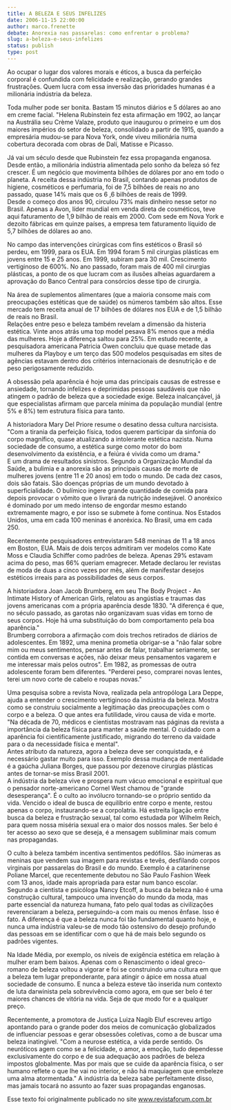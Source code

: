 ```yaml
---
title: A BELEZA E SEUS INFELIZES
date: 2006-11-15 22:00:00
author: marco.frenette
debate: Anorexia nas passarelas: como enfrentar o problema?
slug: a-beleza-e-seus-infelizes
status: publish 
type: post
---
```


Ao ocupar o lugar dos valores morais e éticos, a busca da perfeição corporal é confundida com felicidade e realização, gerando grandes frustrações. Quem lucra com essa inversão das prioridades humanas é a milionária indústria da beleza. 


  
Toda mulher pode ser bonita. Bastam 15 minutos diários e 5 dólares ao ano em creme facial. "Helena Rubinstein fez esta afirmação em 1902, ao lançar na Austrália seu Crème Valaze, produto que inaugurou o primeiro e um dos maiores impérios do setor de beleza, consolidado a partir de 1915, quando a empresária mudou-se para Nova York, onde viveu milionária numa cobertura decorada com obras de Dalí, Matisse e Picasso.


Já vai um século desde que Rubinstein fez essa propaganda enganosa. Desde então, a milionária indústria alimentada pelo sonho da beleza só fez crescer. É um negócio que movimenta bilhões de dólares por ano em todo o planeta. A receita dessa indústria no Brasil, contando apenas produtos de higiene, cosméticos e perfumaria, foi de 7,5 bilhões de reais no ano passado, quase 14% mais que os 6 ,6 bilhões de reais de 1999.  
Desde o começo dos anos 90, circulou 73% mais dinheiro nesse setor no Brasil. Apenas a Avon, líder mundial em venda direta de cosméticos, teve aqui faturamento de 1,9 bilhão de reais em 2000. Com sede em Nova York e dezoito fábricas em quinze países, a empresa tem faturamento líquido de 5,7 bilhões de dólares ao ano.


No campo das intervenções cirúrgicas com fins estéticos o Brasil só perdeu, em 1999, para os EUA. Em 1994 foram 5 mil cirurgias plásticas em jovens entre 15 e 25 anos. Em 1999, subiram para 30 mil. Crescimento vertiginoso de 600%. No ano passado, foram mais de 400 mil cirurgias plásticas, a ponto de os que lucram com as ilusões alheias aguardarem a aprovação do Banco Central para consórcios desse tipo de cirurgia. 


Na área de suplementos alimentares (que a maioria consome mais com preocupações estéticas que de saúde) os números também são altos. Esse mercado tem receita anual de 17 bilhões de dólares nos EUA e de 1,5 bilhão de reais no Brasil.   
Relações entre peso e beleza também revelam a dimensão da histeria estética. Vinte anos atrás uma top model pesava 8% menos que a média das mulheres. Hoje a diferença saltou para 25%. Em estudo recente, a pesquisadora americana Patricia Owen concluiu que quase metade das mulheres da Playboy e um terço das 500 modelos pesquisadas em sites de agências estavam dentro dos critérios internacionais de desnutrição e de peso perigosamente reduzido. 


A obsessão pela aparência é hoje uma das principais causas de estresse e ansiedade, tornando infelizes e deprimidas pessoas saudáveis que não atingem o padrão de beleza que a sociedade exige. Beleza inalcançável, já que especialistas afirmam que parcela mínima da população mundial (entre 5% e 8%) tem estrutura física para tanto. 


A historiadora Mary Del Priore resume o desatino dessa cultura narcisista. "Com a tirania da perfeição física, todos querem participar da sinfonia do corpo magnífico, quase atualizando a intolerante estética nazista. Numa sociedade de consumo, a estética surge como motor do bom desenvolvimento da existência, e a feiúra é vivida como um drama."   
E um drama de resultados sinistros. Segundo a Organização Mundial da Saúde, a bulimia e a anorexia são as principais causas de morte de mulheres jovens (entre 11 e 20 anos) em todo o mundo. De cada dez casos, dois são fatais. São doenças próprias de um mundo devotado à superficialidade. O bulímico ingere grande quantidade de comida para depois provocar o vômito que o livrará da nutrição indesejável. O anoréxico é dominado por um medo intenso de engordar mesmo estando extremamente magro, e por isso se submete à fome contínua. Nos Estados Unidos, uma em cada 100 meninas é anoréxica. No Brasil, uma em cada 250.   
  
Recentemente pesquisadores entrevistaram 548 meninas de 11 a 18 anos em Boston, EUA. Mais de dois terços admitiram ver modelos como Kate Moss e Claudia Schiffer como padrões de beleza. Apenas 29% estavam acima do peso, mas 66% queriam emagrecer. Metade declarou ler revistas de moda de duas a cinco vezes por mês, além de manifestar desejos estéticos irreais para as possibilidades de seus corpos. 


A historiadora Joan Jacob Brumberg, em seu The Body Project - An Intimate History of American Girls, relatou as angústias e traumas das jovens americanas com a própria aparência desde 1830. "A diferença é que, no século passado, as garotas não organizavam suas vidas em torno de seus corpos. Hoje há uma substituição do bom comportamento pela boa aparência."   
Brumberg corrobora a afirmação com dois trechos retirados de diários de adolescentes. Em 1892, uma menina prometia obrigar-se a "não falar sobre mim ou meus sentimentos, pensar antes de falar, trabalhar seriamente, ser contida em conversas e ações, não deixar meus pensamentos vagarem e me interessar mais pelos outros". Em 1982, as promessas de outra adolescente foram bem diferentes. "Perderei peso, comprarei novas lentes, terei um novo corte de cabelo e roupas novas." 


Uma pesquisa sobre a revista Nova, realizada pela antropóloga Lara Deppe, ajuda a entender o crescimento vertiginoso da indústria da beleza. Mostra como se construiu socialmente a legitimação das preocupações com o corpo e a beleza. O que antes era futilidade, virou causa de vida e morte. "Na década de 70, médicos e cientistas mostravam nas páginas da revista a importância da beleza física para manter a saúde mental. O cuidado com a aparência foi cientificamente justificado, migrando do terreno da vaidade para o da necessidade física e mental".   
Antes atributo da natureza, agora a beleza deve ser conquistada, e é necessário gastar muito para isso. Exemplo dessa mudança de mentalidade é a gaúcha Juliana Borges, que passou por dezenove cirurgias plásticas antes de tornar-se miss Brasil 2001.   
A indústria da beleza vive e prospera num vácuo emocional e espiritual que o pensador norte-americano Cornel West chamou de "grande desesperança". É o culto ao invólucro tornando-se o próprio sentido da vida. Vencido o ideal de busca de equilíbrio entre corpo e mente, restou apenas o corpo, instaurando-se a corpolatria. Há estreita ligação entre busca da beleza e frustração sexual, tal como estudada por Wilhelm Reich, para quem nossa miséria sexual era o maior dos nossos males. Ser belo é ter acesso ao sexo que se deseja, é a mensagem subliminar mais comum nas propagandas.   
  
O culto à beleza também incentiva sentimentos pedófilos. São inúmeras as meninas que vendem sua imagem para revistas e tevês, desfilando corpos virginais por passarelas do Brasil e do mundo. Exemplo é a catarinense Poliane Marcel, que recentemente debutou no São Paulo Fashion Week com 13 anos, idade mais apropriada para estar num banco escolar.   
Segundo a cientista e psicóloga Nancy Etcoff, a busca da beleza não é uma construção cultural, tampouco uma invenção do mundo da moda, mas parte essencial da natureza humana, fato pelo qual todas as civilizações reverenciaram a beleza, perseguindo-a com mais ou menos ênfase. Isso é fato. A diferença é que a beleza nunca foi tão fundamental quanto hoje, e nunca uma indústria valeu-se de modo tão ostensivo do desejo profundo das pessoas em se identificar com o que há de mais belo segundo os padrões vigentes. 


Na Idade Média, por exemplo, os níveis de exigência estética em relação à mulher eram bem baixos. Apenas com o Renascimento o ideal greco-romano de beleza voltou a vigorar e foi se construindo uma cultura em que a beleza tem lugar preponderante, para atingir o ápice em nossa atual sociedade de consumo. E nunca a beleza esteve tão inserida num contexto de luta darwinista pela sobrevivência como agora, em que ser belo é ter maiores chances de vitória na vida. Seja de que modo for e a qualquer preço.


Recentemente, a promotora de Justiça Luiza Nagib Eluf escreveu artigo apontando para o grande poder dos meios de comunicação globalizados de influenciar pessoas e gerar obsessões coletivas, como a de buscar uma beleza inatingível. "Com a neurose estética, a vida perde sentido. Os neuróticos agem como se a felicidade, o amor, a emoção, tudo dependesse exclusivamente do corpo e de sua adequação aos padrões de beleza impostos globalmente. Mas por mais que se cuide da aparência física, o ser humano reflete o que lhe vai no interior, e não há maquiagem que embeleze uma alma atormentada." A indústria da beleza sabe perfeitamente disso, mas jamais tocará no assunto ao fazer suas propagandas enganosas. 


  
Esse texto foi originalmente publicado no site www.revistaforum.com.br 


